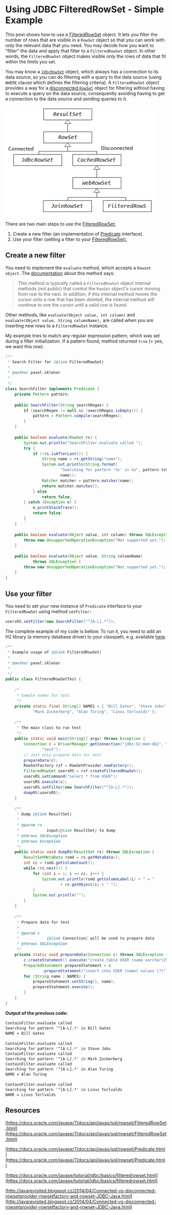 # Using JDBC FilteredRowSet - Simple Example


This post shows how to use a [FilteredRowSet](https://docs.oracle.com/javase/7/docs/api/javax/sql/rowset/FilteredRowSet.html) object. It lets you filter the number of rows that are visible in a `RowSet` object so that you can work with only the relevant data that you need. You may decide how you want to "filter" the data and apply that filter to a `FilteredRowSet` object. In other words, the `FilteredRowSet` object makes visible only the rows of data that fit within the limits you set.

You may know a [`JdbcRowSet`](https://docs.oracle.com/javase/7/docs/api/javax/sql/rowset/JdbcRowSet.html) object, which always has a connection to its data source, so you can do filtering with a query to the data source (using `WHERE` clause which defines the filtering criteria). A `FilteredRowSet` object provides a way for a [disconnected `RowSet`](http://javarevisited.blogspot.cz/2014/04/Connected-vs-disconnected-rowsetprovider-rowsetfactory-and-rowset-JDBC-Java.html) object for filtering without having to execute a query on the data source, consequently avoiding having to get a connection to the data source and sending queries to it.

![RowSet Classes in JDBC Java, FilteredRowSet](images/RowSet-Classes-in-JDBC-Java.png "RowSet Classes in JDBC Java (source: http://javarevisited.blogspot.cz/2014/04/Connected-vs-disconnected-rowsetprovider-rowsetfactory-and-rowset-JDBC-Java.html)")

There are two main steps to use the [FilteredRowSet:](https://docs.oracle.com/javase/7/docs/api/javax/sql/rowset/FilteredRowSet.html)

1. Create a new filter (an implementation of [Predicate](https://docs.oracle.com/javase/7/docs/api/javax/sql/rowset/Predicate.html) interface).
2. Use your filter (setting a filter to your [FilteredRowSet).](https://docs.oracle.com/javase/7/docs/api/javax/sql/rowset/FilteredRowSet.html)

## Create a new filter

You need to implement the `evaluate` method, which accepts a `Rowset object`. The [documentation](https://docs.oracle.com/javase/7/docs/api/javax/sql/rowset/Predicate.html) about this method says:

> This method is typically called a `FilteredRowSet` object internal methods (not public) that control the `RowSet` object's cursor moving from row to the next. In addition, if this internal method moves the cursor onto a row that has been deleted, the internal method will continue to ove the cursor until a valid row is found.

Other methods, like `evaluate(Object value, int column)` and `evaluate(Object value, String columnName),` are called when you are inserting new rows to a `FilteredRowSet` instance.

My example tries to match any regular expression pattern, which was set during a filter initialization. If a pattern found, method returned `true` (= yes, we want this row).

```java
/**
 * Search Filter for {@link FilteredRowSet}
 *
 * @author pavel.sklenar
 *
 */
class SearchFilter implements Predicate {
    private Pattern pattern;
 
    public SearchFilter(String searchRegex) {
        if (searchRegex != null && !searchRegex.isEmpty()) {
            pattern = Pattern.compile(searchRegex);
        }
    }
 
    public boolean evaluate(RowSet rs) {
        System.out.println("SearchFilter.evaluate called ");
        try {
            if (!rs.isAfterLast()) {
                String name = rs.getString("name");
                System.out.println(String.format(
                        "Searching for pattern '%s' in %s", pattern.toString(),
                        name));
                Matcher matcher = pattern.matcher(name);
                return matcher.matches();
            } else
                return false;
        } catch (Exception e) {
            e.printStackTrace();
            return false;
        }
    }
 
    public boolean evaluate(Object value, int column) throws SQLException {
        throw new UnsupportedOperationException("Not supported yet.");
    }
 
    public boolean evaluate(Object value, String columnName)
            throws SQLException {
        throw new UnsupportedOperationException("Not supported yet.");
    }
}
```

## Use your filter

You need to set your new instance of `Predicate` interface to your `FilteredRowSet` using method `setFilter:`

```java
usersRS.setFilter(new SearchFilter("^[A-L].*"));
```

The complete example of my code is bellow. To run it, you need to add an H2 library (a memory database driver) to your classpath, e.g. available [here](http://www.h2database.com/html/download.html).

```java
/**
 * Example usage of {@link FilteredRowSet}
 *
 * @author pavel.sklenar
 *
 */
public class FilteredRowSetTest {
 
    /*
     * Sample names for test
     */
    private static final String[] NAMES = { "Bill Gates", "Steve Jobs",
            "Mark Zuckerberg", "Alan Turing", "Linus Torlvalds" };
 
    /**
     * The main class to run test
     */
    public static void main(String[] args) throws Exception {
        Connection c = DriverManager.getConnection("jdbc:h2:mem:db1", "test",
                "test");
        // Just only prepare data for test
        prepareData(c);
        RowSetFactory rsf = RowSetProvider.newFactory();
        FilteredRowSet usersRS = rsf.createFilteredRowSet();
        usersRS.setCommand("select * from USER");
        usersRS.execute(c);
        usersRS.setFilter(new SearchFilter("^[A-L].*"));
        dumpRS(usersRS);
    }
     
    /**
     * Dump {@link ResultSet}
     *
     * @param rs
     *            input{@link ResultSet} to dump
     * @throws SQLException
     * @throws Exception
     */
    public static void dumpRS(ResultSet rs) throws SQLException {
        ResultSetMetaData rsmd = rs.getMetaData();
        int cc = rsmd.getColumnCount();
        while (rs.next()) {
            for (int i = 1; i <= cc; i++) {
                System.out.println(rsmd.getColumnLabel(i) + " = "
                        + rs.getObject(i) + " ");
            }
            System.out.println("");
        }
    }
 
    /**
     * Prepare data for test
     *
     * @param c
     *            {@link Connection} will be used to prepare data
     * @throws SQLException
     */
    private static void prepareData(Connection c) throws SQLException {
        c.createStatement().execute("create table USER (name varchar(256))");
        PreparedStatement prepareStatement = c
                .prepareStatement("insert into USER (name) values (?)");
        for (String name : NAMES) {
            prepareStatement.setString(1, name);
            prepareStatement.execute();
        }
    }
}
```
**Output of the previous code:**

```
ContainFilter.evaluate called
Searching for pattern '^[A-L].*' in Bill Gates
NAME = Bill Gates
 
ContainFilter.evaluate called
Searching for pattern '^[A-L].*' in Steve Jobs
ContainFilter.evaluate called
Searching for pattern '^[A-L].*' in Mark Zuckerberg
ContainFilter.evaluate called
Searching for pattern '^[A-L].*' in Alan Turing
NAME = Alan Turing
 
ContainFilter.evaluate called
Searching for pattern '^[A-L].*' in Linus Torlvalds
NAME = Linus Torlvalds
```

## Resources

[https://docs.oracle.com/javase/7/docs/api/javax/sql/rowset/FilteredRowSet.html](https://docs.oracle.com/javase/7/docs/api/javax/sql/rowset/FilteredRowSet.html)

[https://docs.oracle.com/javase/7/docs/api/javax/sql/rowset/Predicate.html](https://docs.oracle.com/javase/7/docs/api/javax/sql/rowset/Predicate.html)

[https://docs.oracle.com/javase/tutorial/jdbc/basics/filteredrowset.html](https://docs.oracle.com/javase/tutorial/jdbc/basics/filteredrowset.html)

[http://javarevisited.blogspot.cz/2014/04/Connected-vs-disconnected-rowsetprovider-rowsetfactory-and-rowset-JDBC-Java.html](http://javarevisited.blogspot.cz/2014/04/Connected-vs-disconnected-rowsetprovider-rowsetfactory-and-rowset-JDBC-Java.html)

